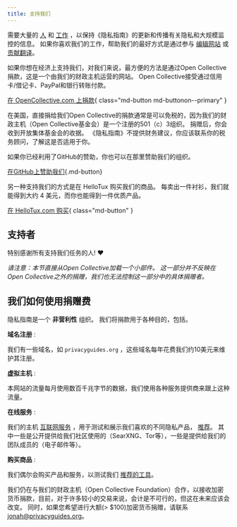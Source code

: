 ```yaml
---
title: 支持我们
---
```


<!-- markdownlint-disable MD036 -->
需要大量的 [人](https://github.com/privacyguides/privacyguides.org/graphs/contributors) 和 [工作](https://github.com/privacyguides/privacyguides.org/pulse/monthly) ，以保持《隐私指南》的更新和传播有关隐私和大规模监控的信息。 如果你喜欢我们的工作，帮助我们的最好方式是通过参与 [编辑网站](https://github.com/privacyguides/privacyguides.org) 或 [贡献翻译](https://crowdin.com/project/privacyguides)。

如果你想在经济上支持我们，对我们来说，最方便的方法是通过Open Collective捐款，这是一个由我们的财政主机运营的网站。 Open Collective接受通过信用卡/借记卡、PayPal和银行转账付款。

[在 OpenCollective.com 上捐款](https://opencollective.com/privacyguides/donate){ class="md-button md-buttonon--primary" }

在美国，直接捐给我们Open Collective的捐款通常是可以免税的，因为我们的财政主机（Open Collective基金会）是一个注册的501（c）3组织。 捐赠后，你会收到开放集体基金会的收据。 《隐私指南》不提供财务建议，你应该联系你的税务顾问，了解这是否适用于你。

如果你已经利用了GitHub的赞助，你也可以在那里赞助我们的组织。

[在GitHub上赞助我们](https://github.com/sponsors/privacyguides ""){.md-button}

另一种支持我们的方式是在 HelloTux 购买我们的商品。 每卖出一件衬衫，我们就能得到大约 4 美元，而你也能得到一件优质产品。

[在 HelloTux.com 购买](https://hellotux.com/privacyguides){ class="md-button" }

## 支持者

特别感谢所有支持我们任务的人! :heart:

*请注意：本节直接从Open Collective加载一个小部件。 这一部分并不反映在Open Collective之外的捐赠，我们也无法控制这一部分中的具体捐赠者。*

<script src="https://opencollective.com/privacyguides/banner.js"></script>

## 我们如何使用捐赠费

隐私指南是一个 **非营利性** 组织。 我们将捐款用于各种目的，包括。

**域名注册**
:

我们有一些域名，如 `privacyguides.org` ，这些域名每年花费我们约10美元来维护其注册。

**虚拟主机**
:

本网站的流量每月使用数百千兆字节的数据，我们使用各种服务提供商来跟上这种流量。

**在线服务**
:

我们的主机 [互联网服务](https://privacyguides.net) ，用于测试和展示我们喜欢的不同隐私产品， [推荐](../tools.md)。 其中一些是公开提供给我们社区使用的（SearXNG、Tor等），一些是提供给我们的团队成员的（电子邮件等）。

**购买商品**
:

我们偶尔会购买产品和服务，以测试我们 [推荐的工具](../tools.md)。

我们仍在与我们的财政主机（Open Collective Foundation）合作，以接收加密货币捐款，目前，对于许多较小的交易来说，会计是不可行的，但这在未来应该会改变。 同时，如果您希望进行大额(> $100)加密货币捐赠，请联系 [jonah@privacyguides.org](mailto:jonah@privacyguides.org)。
